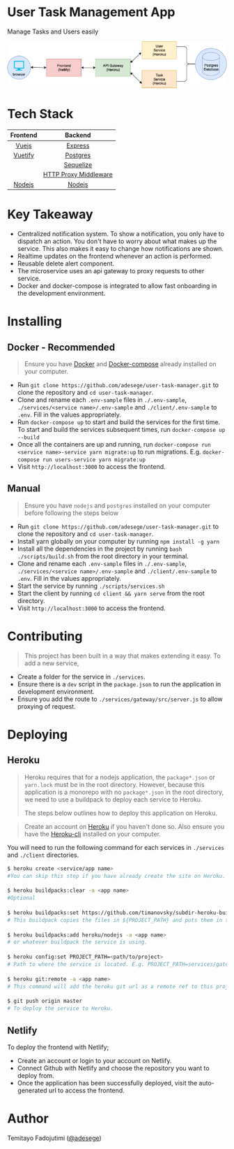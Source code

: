 # User Task Management App

Manage Tasks and Users easily

![](docs/architecture.png)

# Tech Stack

| Frontend | Backend |
| :--------: | :-------: |
| [Vuejs](https://vuejs.org/) | [Express](http://expressjs.com/) |
| [Vuetify](https://vuetifyjs.com/) | [Postgres](https://www.postgresql.org/) |
|          | [Sequelize](https://sequelize.org/) |
|          | [HTTP Proxy Middleware](https://github.com/chimurai/http-proxy-middleware)
| [Nodejs](https://nodejs.org/) | [Nodejs](https://nodejs.org/)

# Key Takeaway

- Centralized notification system. To show a notification, you only have to dispatch an action. You don't have to worry about what makes up the service. This also makes it easy to change how notifications are shown.
- Realtime updates on the frontend whenever an action is performed.
- Reusable delete alert component.
- The microservice uses an api gateway to proxy requests to other service.
- Docker and docker-compose is integrated to allow fast onboarding in the development environment.

# Installing 

## Docker - Recommended

> Ensure you have [Docker](https://www.docker.com/products/docker-desktop) and [Docker-compose](https://docs.docker.com/compose/install/) already installed on your computer.

- Run `git clone https://github.com/adesege/user-task-manager.git` to clone the repository and `cd user-task-manager`.
- Clone and rename each `.env-sample` files in `./.env-sample`, `./services/<service name>/.env-sample` and `./client/.env-sample` to `.env`. Fill in the values appropriately.
- Run `docker-compose up` to start and build the services for the first time. To start and build the services subsequent times, run `docker-compose up --build`
- Once all the containers are up and running, run `docker-compose run <service name>-service yarn migrate:up` to run migrations. E.g. `docker-compose run users-service yarn migrate:up`
- Visit `http://localhost:3000` to access the frontend.

## Manual

> Ensure you have `nodejs` and `postgres` installed on your computer before following the steps below

- Run `git clone https://github.com/adesege/user-task-manager.git` to clone the repository and `cd user-task-manager`.
- Install yarn globally on your computer by running `npm install -g yarn`
- Install all the dependencies in the project by running `bash ./scripts/build.sh` from the root directory in your terminal.
- Clone and rename each `.env-sample` files in `./.env-sample`, `./services/<service name>/.env-sample` and `./client/.env-sample` to `.env`. Fill in the values appropriately.
- Start the service by running `./scripts/services.sh`
- Start the client by running `cd client && yarn serve` from the root directory.
- Visit `http://localhost:3000` to access the frontend.

# Contributing

> This project has been built in a way that makes extending it easy. To add a new service, 

- Create a folder for the service in `./services`.
- Ensure there is a `dev` script in the `package.json` to run the application in development environment.
- Ensure you add the route to `./services/gateway/src/server.js` to allow proxying of request.

# Deploying

## Heroku

> Heroku requires that for a nodejs application, the `package*.json` or `yarn.lock` must be in the root directory. However, because this application is a monorepo with no `package*.json` in the root directory, we need to use a buildpack to deploy each service to  Heroku.
> 
> The steps below outlines how to deploy this application on Heroku.

> Create an account on [Heroku](https://heroku.com) if you haven't done so. Also ensure you have the [Heroku-cli](https://devcenter.heroku.com/articles/heroku-cli) installed on your computer.

You will need to run the following command for each services in `./services`  and `./client` directories.

```bash
$ heroku create <service/app name>
#You can skip this step if you have already create the site on Heroku.

$ heroku buildpacks:clear -a <app name>
#Optional

$ heroku buildpacks:set https://github.com/timanovsky/subdir-heroku-buildpack -a <app name>
# This buildpack copies the files in ${PROJECT_PATH} and puts them in the root directory so that Heroku can build the project normally.

$ heroku buildpacks:add heroku/nodejs -a <app name>
# or whatever buildpack the service is using.

$ heroku config:set PROJECT_PATH=<path/to/project>
# Path to where the service is located. E.g. PROJECT_PATH=services/gateway

$ heroku git:remote -a <app name>
# This command will add the heroku git url as a remote ref to this project. You will have to run this command everytime you want to deploy to any of the services.

$ git push origin master
# To deploy the service to Heroku.
```

## Netlify

To deploy the frontend with Netlify;
- Create an account or login to your account on Netlify.
- Connect Github with Netlify and choose the repository you want to deploy from.
- Once the application has been successfully deployed, visit the auto-generated url to access the frontend.

# Author

Temitayo Fadojutimi ([@adesege](https://twitter.com/adesege_))
